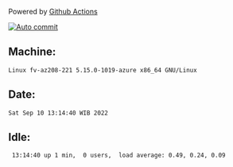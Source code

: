 Powered by [Github Actions](https://github.com/features/actions)

[![Auto commit](https://github.com/hiage/workstation/workflows/Auto%20commit/badge.svg)](https://github.com/hiage/workstation/actions?query=workflow%3A%22Auto+commit%22)

## Machine:
```
Linux fv-az208-221 5.15.0-1019-azure x86_64 GNU/Linux
```
## Date:
```
Sat Sep 10 13:14:40 WIB 2022
```
## Idle:
```
 13:14:40 up 1 min,  0 users,  load average: 0.49, 0.24, 0.09
```
